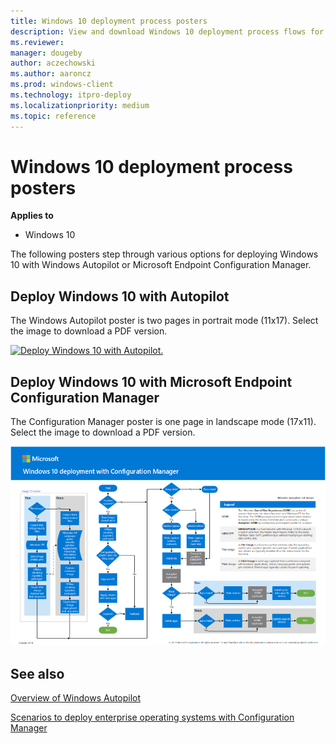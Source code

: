 ```yaml
---
title: Windows 10 deployment process posters
description: View and download Windows 10 deployment process flows for Microsoft Endpoint Manager and Windows Autopilot.
ms.reviewer: 
manager: dougeby
author: aczechowski
ms.author: aaroncz
ms.prod: windows-client
ms.technology: itpro-deploy
ms.localizationpriority: medium
ms.topic: reference
---
```


# Windows 10 deployment process posters

**Applies to**
-   Windows 10

The following posters step through various options for deploying Windows 10 with Windows Autopilot or Microsoft Endpoint Configuration Manager.

## Deploy Windows 10 with Autopilot

The Windows Autopilot poster is two pages in portrait mode (11x17). Select the image to download a PDF version.

[![Deploy Windows 10 with Autopilot.](./media/windows10-autopilot-flowchart.png)](https://download.microsoft.com/download/8/4/b/84b5e640-8f66-4b43-81a9-1c3b9ea18eda/Windows10AutopilotFlowchart.pdf)

## Deploy Windows 10 with Microsoft Endpoint Configuration Manager

The Configuration Manager poster is one page in landscape mode (17x11). Select the image to download a PDF version.

[![Deploy Windows 10 with Configuration Manager.](./media/windows10-deployment-config-manager.png)](https://download.microsoft.com/download/e/2/a/e2a70587-d3cc-4f1a-ba49-cfd724a1736b/Windows10DeploymentConfigManager.pdf)

## See also

[Overview of Windows Autopilot](/mem/autopilot/windows-autopilot)

[Scenarios to deploy enterprise operating systems with Configuration Manager](/mem/configmgr/osd/deploy-use/scenarios-to-deploy-enterprise-operating-systems)
